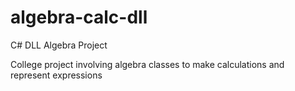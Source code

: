 # algebra-calc-dll
C# DLL Algebra Project

College project involving algebra classes to make calculations and represent expressions
